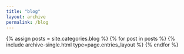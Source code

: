 ```yaml
---
title: "blog"
layout: archive
permalink: /blog
---
```


{% assign posts = site.categories.blog %}
{% for post in posts %} {% include archive-single.html type=page.entries_layout %} {% endfor %}